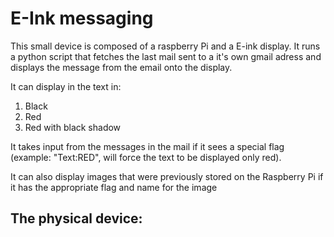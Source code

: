 # E-Ink messaging

This small device is composed of a raspberry Pi and a E-ink display. 
It runs a python script that fetches the last mail sent to a it's own gmail adress and displays the message from the email onto the display.

It can display in the text in:
1. Black
2. Red
3. Red with black shadow

It takes input from the messages in the mail if it sees a special flag (example: "Text:RED", will force the text to be displayed only red).

It can also display images that were previously stored on the Raspberry Pi if it has the appropriate flag and name for the image


## The physical device:
